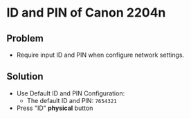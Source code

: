 # ID and PIN of Canon 2204n

## Problem
* Require input ID and PIN when configure network settings.

## Solution
* Use Default ID and PIN Configuration:
  * The default ID and PIN: `7654321`
* Press "ID" **physical** button

